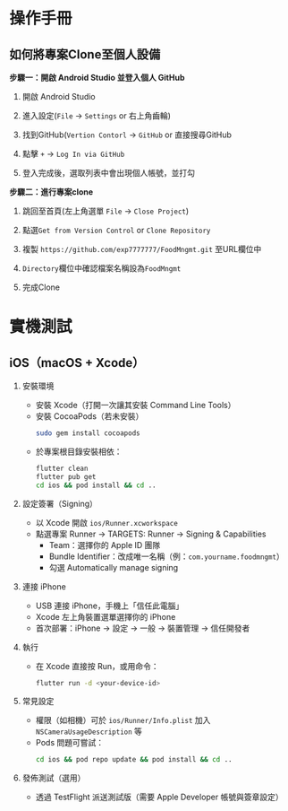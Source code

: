 #  操作手冊

## 如何將專案Clone至個人設備

**步驟一：開啟 Android Studio 並登入個人 GitHub**
1. 開啟 Android Studio

2. 進入設定(`File` -> `Settings` or 右上角齒輪)

3. 找到GitHub(`Vertion Contorl` -> `GitHub` or 直接搜尋GitHub

4. 點擊 `+` ->  `Log In via GitHub`

5. 登入完成後，選取列表中會出現個人帳號，並打勾

**步驟二：進行專案clone**
1. 跳回至首頁(左上角選單 `File` -> `Close Project`)

2. 點選`Get from Version Control` or `Clone Repository`

3. 複製 `https://github.com/exp7777777/FoodMngmt.git` 至URL欄位中

4. `Directory`欄位中確認檔案名稱設為`FoodMngmt`

5. 完成Clone

# 實機測試
## iOS（macOS + Xcode）

1. 安裝環境
   - 安裝 Xcode（打開一次讓其安裝 Command Line Tools）
   - 安裝 CocoaPods（若未安裝）
     ```bash
     sudo gem install cocoapods
     ```
   - 於專案根目錄安裝相依：
     ```bash
     flutter clean
     flutter pub get
     cd ios && pod install && cd ..
     ```

2. 設定簽署（Signing）
   - 以 Xcode 開啟 `ios/Runner.xcworkspace`
   - 點選專案 Runner → TARGETS: Runner → Signing & Capabilities
     - Team：選擇你的 Apple ID 團隊
     - Bundle Identifier：改成唯一名稱（例：`com.yourname.foodmngmt`）
     - 勾選 Automatically manage signing

3. 連接 iPhone
   - USB 連接 iPhone，手機上「信任此電腦」
   - Xcode 左上角裝置選單選擇你的 iPhone
   - 首次部署：iPhone → 設定 → 一般 → 裝置管理 → 信任開發者

4. 執行
   - 在 Xcode 直接按 Run，或用命令：
     ```bash
     flutter run -d <your-device-id>
     ```

5. 常見設定
   - 權限（如相機）可於 `ios/Runner/Info.plist` 加入 `NSCameraUsageDescription` 等
   - Pods 問題可嘗試：
     ```bash
     cd ios && pod repo update && pod install && cd ..
     ```

6. 發佈測試（選用）
   - 透過 TestFlight 派送測試版（需要 Apple Developer 帳號與簽章設定）
